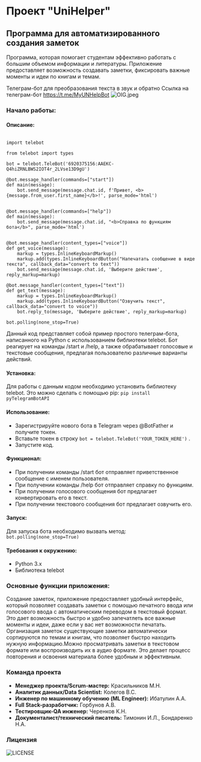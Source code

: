 # Проект "UniHelper"
## Программа для автоматизированного создания заметок
Программа, которая помогает студентам эффективно работать с большим объемом
информации и литературы. Приложение предоставляет возможность создавать
заметки, фиксировать важные моменты и идеи по книгам и темам.

Телеграм-бот для преобразования текста в звук и обратно
Ссылка на телеграм-бот https://t.me/MyUNHelpBot
![OIG.jpeg](https://github.com/santerr80/UniHelper/blob/main/OIG.jpeg)

### Начало работы:
#### Описание:
```# https://t.me/MyUNHelpBot

import telebot

from telebot import types

bot = telebot.TeleBot('6920375156:AAEKC-Q4hiZRNLBWS2IOT4r_2LVse13D9gU')

@bot.message_handler(commands=["start"])
def main(message):
    bot.send_message(message.chat.id, f'Привет, <b>{message.from_user.first_name}</b>!', parse_mode='html')


@bot.message_handler(commands=["help"])
def main(message):
    bot.send_message(message.chat.id, "<b>Справка по функциям бота</b>", parse_mode='html')
    

@bot.message_handler(content_types=["voice"])
def get_voice(message):
    markup = types.InlineKeyboardMarkup()
    markup.add(types.InlineKeyboardButton("Напечатать сообщение в виде текста", callback_data="convert to text"))
    bot.send_message(message.chat.id, 'Выберите действие', reply_markup=markup)
    
@bot.message_handler(content_types=["text"])
def get_text(message):
    markup = types.InlineKeyboardMarkup()
    markup.add(types.InlineKeyboardButton("Озвучить текст", callback_data="convert to voice"))
    bot.reply_to(message, 'Выберите действие', reply_markup=markup)

bot.polling(none_stop=True)
```
Данный код представляет собой пример простого телеграм-бота, написанного на Python
с использованием библиотеки telebot. Бот реагирует на команды /start и /help, а также
обрабатывает голосовые и текстовые сообщения, предлагая пользователю различные варианты действий.
#### Установка:
Для работы с данным кодом необходимо установить библиотеку telebot. Это можно сделать с помощью pip:
```pip install pyTelegramBotAPI```
#### Использование:
-  Зарегистрируйте нового бота в Telegram через @BotFather и получите токен.
-  Вставьте токен в строку ```bot = telebot.TeleBot('YOUR_TOKEN_HERE')``` .
-  Запустите код.
#### Функционал:
- При получении команды /start бот отправляет приветственное сообщение с именем пользователя.
- При получении команды /help бот отправляет справку по функциям.
- При получении голосового сообщения бот предлагает конвертировать его в текст.
- При получении текстового сообщения бот предлагает озвучить его.
#### Запуск:
Для запуска бота необходимо вызвать метод:
``` bot.polling(none_stop=True) ```
#### Требования к окружению:
- Python 3.x
- Библиотека telebot
### Основные функции приложения:
Создание заметок, приложение предоставляет удобный интерфейс, который
позволяет создавать заметки с помощью печатного ввода или голосового ввода
с автоматическим переводом в текстовый формат. Это
дает возможность быстро и удобно запечатлеть все важные моменты и идеи,
даже если у вас нет возможности печатать.
Организация заметок существующие заметки автоматически сортируются по
темам и книгам, что позволяет быстро находить нужную информацию.Можно
просматривать заметки в текстовом формате или воспроизводить их в аудио
формате. Это делает процесс повторения и освоения материала более удобным и
эффективным.


### Команда проекта
- **Менеджер проекта/Scrum-мастер:** Красильников М.Н.
- **Аналитик данных/Data Scientist:** Колегов В.С.
- **Инженер по машинному обучению (ML Engineer):** Ибатулин А.А. 
- **Full Stack-разработчик:** Горбунов А.В.
- **Тестировщик-QA инженер:** Черенков К.Н. 
- **Документалист/технический писатель:** Тимонин И.Л., Бондаренко Н.А.
### Лицензия
![LICENSE](https://github.com/santerr80/UniHelper/blob/main/LICENSE)
